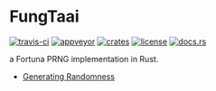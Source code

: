 # FungTaai
[![travis-ci](https://api.travis-ci.org/quininer/fungtaai.svg)](https://travis-ci.org/quininer/fungtaai)
[![appveyor](https://ci.appveyor.com/api/projects/status/0yjglvt94o3gjwxw?svg=true)](https://ci.appveyor.com/project/quininer/fungtaai)
[![crates](https://img.shields.io/crates/v/fungtaai.svg)](https://crates.io/crates/fungtaai)
[![license](https://img.shields.io/github/license/quininer/fungtaai.svg)](https://github.com/quininer/fungtaai/blob/master/LICENSE)
[![docs.rs](https://docs.rs/fungtaai/badge.svg)](https://docs.rs/fungtaai/)

a Fortuna PRNG implementation in Rust.

* [Generating Randomness](https://www.schneier.com/academic/paperfiles/fortuna.pdf)
